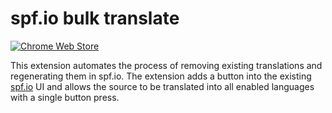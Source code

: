 # spf.io bulk translate

[![Chrome Web Store](https://img.shields.io/chrome-web-store/v/oljfbakipdiohfkmbbanahjekhaooaip.svg)](https://chrome.google.com/webstore/detail/spfio-bulk-translate/oljfbakipdiohfkmbbanahjekhaooaip)

This extension automates the process of removing existing translations and regenerating them in spf.io. The extension adds a button into the existing [spf.io](https://spf.io/) UI and allows the source to be translated into all enabled languages with a single button press.

